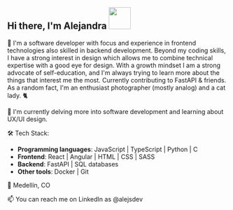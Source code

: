 ## Hi there, I'm Alejandra <img src="https://media.tenor.com/nebZyl8oN7IAAAAi/wave-hello.gif" style="width: 50px;">

🔭 I'm a software developer with focus and experience in frontend technologies also skilled in backend development. Beyond my coding skills, I have a strong interest in design which allows me to combine technical expertise with a good eye for design. With a growth mindset I am a strong advocate of self-education, and I'm always trying to learn more about the things that interest me the most. Currently contributing to FastAPI & friends. As a random fact, I'm an enthusiast photographer (mostly analog) and a cat lady. 🐈

🌱 I'm currently delving more into software development and learning about UX/UI design.

🛠️ Tech Stack:
- **Programming languages**: JavaScript | TypeScript | Python | C
- **Frontend**: React | Angular | HTML | CSS | SASS
- **Backend**: FastAPI | SQL databases
- **Other tools**: Docker | Git 

📍 Medellín, CO

📫 You can reach me on LinkedIn as @alejsdev
